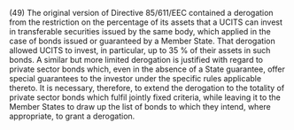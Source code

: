 (49) The original version of Directive 85/611/EEC contained a derogation from the restriction on the percentage of its assets that a UCITS can invest in transferable securities issued by the same body, which applied in the case of bonds issued or guaranteed by a Member State. That derogation allowed UCITS to invest, in particular, up to 35 % of their assets in such bonds. A similar but more limited derogation is justified with regard to private sector bonds which, even in the absence of a State guarantee, offer special guarantees to the investor under the specific rules applicable thereto. It is necessary, therefore, to extend the derogation to the totality of private sector bonds which fulfil jointly fixed criteria, while leaving it to the Member States to draw up the list of bonds to which they intend, where appropriate, to grant a derogation.